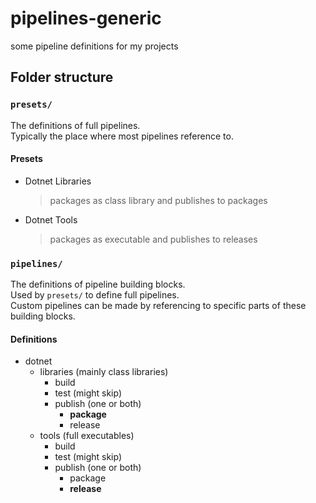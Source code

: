 # pipelines-generic

some pipeline definitions for my projects

## Folder structure

### `presets/`

The definitions of full pipelines.  
Typically the place where most pipelines reference to.

#### Presets

- Dotnet Libraries
  > packages as class library and publishes to packages
- Dotnet Tools
  > packages as executable and publishes to releases

### `pipelines/`

The definitions of pipeline building blocks.  
Used by `presets/` to define full pipelines.  
Custom pipelines can be made by referencing to specific parts of these building blocks.

#### Definitions

- dotnet
  - libraries (mainly class libraries)
    - build
    - test (might skip)
    - publish (one or both)
      - **package**
      - release
  - tools (full executables)
    - build
    - test (might skip)
    - publish (one or both)
      - package
      - **release**
